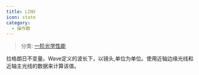 ```yaml
---
title: LINV
icon: state
category:
  - 操作数
---
```


> 分类: [一阶光学性能](/hb/operands/131/879/  "Zemax 操作数 一阶光学性能")

拉格朗日不变量。Wave定义的波长下，以镜头,单位为单位。使用近轴边缘光线和近轴主光线的数据来计算该值。